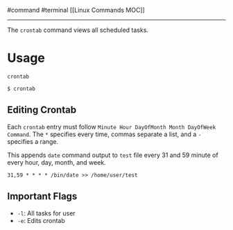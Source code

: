 #command #terminal 
[[Linux Commands MOC]]
- - -

The `crontab` command views all scheduled tasks.

# Usage

`crontab`

```shell
$ crontab
```

## Editing Crontab

Each `crontab` entry must follow `Minute Hour DayOfMonth Month DayOfWeek Command`. The `*` specifies every time, commas separate a list, and a `-` specifies a range.

This appends `date` command output to `test` file every 31 and 59 minute of every hour, day, month, and week.
```
31,59 * * * * /bin/date >> /home/user/test
```
## Important Flags

- `-l`: All tasks for user
- `-e`: Edits crontab